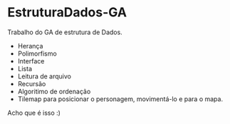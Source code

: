 # EstruturaDados-GA

Trabalho do GA de estrutura de Dados.

- Herança
- Polimorfismo
- Interface
- Lista
- Leitura de arquivo
- Recursão
- Algoritimo de ordenação
- Tilemap para posicionar o personagem, movimentá-lo e para o mapa.

Acho que é isso :)
